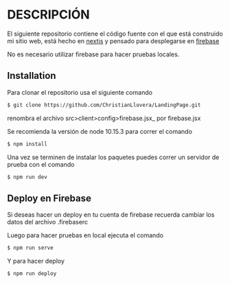 # DESCRIPCIÓN

El siguiente repositorio contiene el código fuente con el que está construido mi sitio web, está hecho en [nextjs]( https://nextjs.org) y pensado para desplegarse en [firebase](https://firebase.google.com)

No es necesario utilizar firebase para hacer pruebas locales.

## Installation

Para clonar el repositorio usa el siguiente comando

```bash
$ git clone https://github.com/ChristianLlovera/LandingPage.git
```

renombra el archivo src>client>config>firebase.jsx_ por firebase.jsx

Se recomienda la versión de node 10.15.3 para correr el comando

```bash
$ npm install
```

Una vez se terminen de instalar los paquetes puedes correr un servidor de prueba con el comando

```bash
$ npm run dev
```

## Deploy en Firebase

Si deseas hacer un deploy en tu cuenta de firebase recuerda cambiar los datos del archivo .firebaserc

Luego para hacer pruebas en local ejecuta el comando

```bash
$ npm run serve
```

Y para hacer deploy

```bash
$ npm run deploy
```
